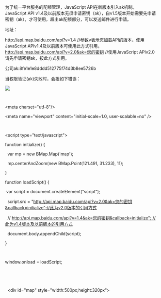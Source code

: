 为了统一平台服务的配额管理，JavaScript API在新版本引入ak机制。JavaScript API v1.4及以前版本无须申请密钥（ak），自v1.5版本开始需要先申请密钥（ak），才可使用，超出ak配额部分，可以发送邮件进行申请。

地址：

http://api.map.baidu.com/api?v=1.4 //参数v表示您加载API的版本，使用JavaScript APIv1.4及以前版本可使用此方式引用。
http://api.map.baidu.com/api?v=2.0&ak=您的密钥  //使用JavaScript APIv2.0请先申请密钥ak，按此方式引用。


公司ak:8fe1e1e8dddd512775f74d3b8ee5726b

当权限验证(ak)失败时，会报如下错误：

![](https://gitee.com/hxc8/images9/raw/master/img/202407191643566.jpg)



<!DOCTYPE html>  

<html>  

<head>  

<meta charset="utf-8"/> 

<!-- 这样做是为了让页面以正常比例进行显示并且禁止用户缩放页面的操作。 -->

<meta name="viewport" content="initial-scale=1.0, user-scalable=no" /> 

<title>异步加载</title>  

<script type="text/javascript">  

function initialize() {  

  var mp = new BMap.Map('map');  

  mp.centerAndZoom(new BMap.Point(121.491, 31.233), 11);  

}  

function loadScript() {  

 var script = document.createElement("script");  

  script.src = "http://api.map.baidu.com/api?v=2.0&ak=您的密钥&callback=initialize";//此为v2.0版本的引用方式  

  // http://api.map.baidu.com/api?v=1.4&ak=您的密钥&callback=initialize"; //此为v1.4版本及以前版本的引用方式  

  document.body.appendChild(script);  

}  

   

window.onload = loadScript;  

</script>  

</head>  

<body>  

  <div id="map" style="width:500px;height:320px"></div>  

</body>  

</html>





